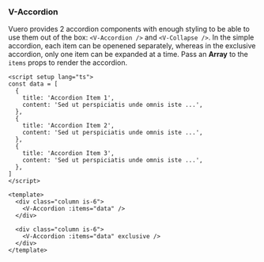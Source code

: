 ### V-Accordion

Vuero provides 2 accordion components with enough styling to be able to use
them out of the box: `<V-Accordion />` and `<V-Collapse />`.
In the simple accordion, each item can be openened separately, whereas in the
exclusive accordion, only one item can be expanded at a time.
Pass an **Array** to the `items` props to render the accordion.

<!--code-->

```vue
<script setup lang="ts">
const data = [
  {
    title: 'Accordion Item 1',
    content: 'Sed ut perspiciatis unde omnis iste ...',
  },
  {
    title: 'Accordion Item 2',
    content: 'Sed ut perspiciatis unde omnis iste ...',
  },
  {
    title: 'Accordion Item 3',
    content: 'Sed ut perspiciatis unde omnis iste ...',
  },
]
</script>

<template>
  <div class="column is-6">
    <V-Accordion :items="data" />
  </div>

  <div class="column is-6">
    <V-Accordion :items="data" exclusive />
  </div>
</template>
```

<!--/code-->

